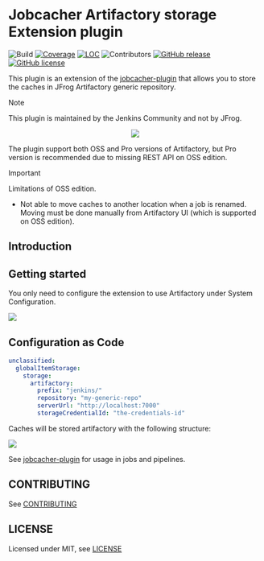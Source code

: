 # Jobcacher Artifactory storage Extension plugin

![Build](https://ci.jenkins.io/job/Plugins/job/jobcacher-artifactory-storage-plugin/job/main/badge/icon)
[![Coverage](https://ci.jenkins.io/job/Plugins/job/jobcacher-artifactory-storage-plugin/job/main/badge/icon?status=${instructionCoverage}&subject=coverage&color=${colorInstructionCoverage})](https://ci.jenkins.io/job/Plugins/job/jobcacher-artifactory-storage-plugin/job/main)
[![LOC](https://ci.jenkins.io/job/Plugins/job/jobcacher-artifactory-storage-plugin/job/main/badge/icon?job=test&status=${lineOfCode}&subject=line%20of%20code&color=blue)](https://ci.jenkins.io/job/Plugins/job/jobcacher-artifactory-storage-plugin/job/main)
![Contributors](https://img.shields.io/github/contributors/jenkinsci/jobcacher-artifactory-storage-plugin.svg?color=blue)
[![GitHub release](https://img.shields.io/github/release/jenkinsci/jobcacher-artifactory-storage-plugin.svg?label=changelog)](https://github.com/jenkinsci/jobcacher-artifactory-storage-plugin/releases/latest)
[![GitHub license](https://img.shields.io/github/license/jenkinsci/jobcacher-artifactory-storage-plugin)](https://github.com/jenkinsci/jobcacher-artifactory-storage-plugin/blob/main/LICENSE.md)

This plugin is an extension of the [jobcacher-plugin](https://plugins.jenkins.io/jobcacher/) that allows you to store the caches in JFrog Artifactory generic repository.

> [!NOTE]
> This plugin is maintained by the Jenkins Community and not by JFrog.

<p align="center">
  <img src="docs/artifactory_logo.png">
</p>

The plugin support both OSS and Pro versions of Artifactory, but Pro version is recommended due to missing REST API on OSS edition.

> [!IMPORTANT]
> Limitations of OSS edition.

- Not able to move caches to another location when a job is renamed. Moving must be done manually from Artifactory UI (which is supported on OSS edition).

## Introduction

## Getting started

You only need to configure the extension to use Artifactory under System Configuration.

![](docs/artifactory_config.png)

## Configuration as Code

```yaml
unclassified:
  globalItemStorage:
    storage:
      artifactory:
        prefix: "jenkins/"
        repository: "my-generic-repo"
        serverUrl: "http://localhost:7000"
        storageCredentialId: "the-credentials-id"
```

Caches will be stored artifactory with the following structure:

![](docs/artifactory_caches.png)

See [jobcacher-plugin](https://plugins.jenkins.io/jobcacher/) for usage in jobs and pipelines.

## CONTRIBUTING

See [CONTRIBUTING](CONTRIBUTING.md)

## LICENSE

Licensed under MIT, see [LICENSE](LICENSE.md)

